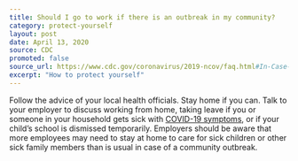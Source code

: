 ```yaml
---
title: Should I go to work if there is an outbreak in my community?
category: protect-yourself
layout: post
date: April 13, 2020
source: CDC
promoted: false
source_url: https://www.cdc.gov/coronavirus/2019-ncov/faq.html#In-Case-of-an-Outbreak-in-Your-Community
excerpt: "How to protect yourself"
---
```


Follow the advice of your local health officials. Stay home if you can. Talk to your employer to discuss working from home, taking leave if you or someone in your household gets sick with [COVID-19 symptoms](https://www.cdc.gov/coronavirus/2019-ncov/about/symptoms.html), or if your child’s school is dismissed temporarily. Employers should be aware that more employees may need to stay at home to care for sick children or other sick family members than is usual in case of a community outbreak.